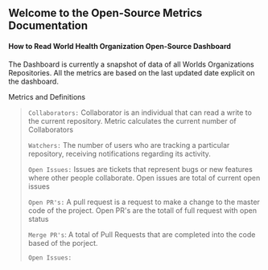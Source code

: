 ## Welcome to the Open-Source Metrics Documentation


#### How to Read World Health Organization Open-Source Dashboard

The Dashboard is currently a snapshot of data of all Worlds Organizations Repositories. All the metrics are based on the last updated date explicit on the dashboard.

Metrics and Definitions

> `Collaborators:` Collaborator is an individual that can read a write to the current repository. Metric calculates the current number of Collaborators 
> 
> `Watchers:` The number of users who are tracking a particular repository, receiving notifications regarding its activity. 
> 
> `Open Issues:` Issues are tickets that represent bugs or new features where other people collaborate. Open issues are total of current open issues
> 
> `Open PR's:` A pull request is a request to make a change to the master code of the project. Open PR's are the totall of full request with open status
> 
> `Merge PR's`: A total of Pull Requests that are completed into the code based of the porject.
>
>`Open Issues:` 
